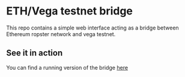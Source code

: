 # ETH/Vega testnet bridge

This repo contains a simple web interface acting as a bridge between Ethereum ropster network and vega testnet.

## See it in action

You can find a running version of the bridge [here](http://baldator.github.io/vega-testnet-bridge)